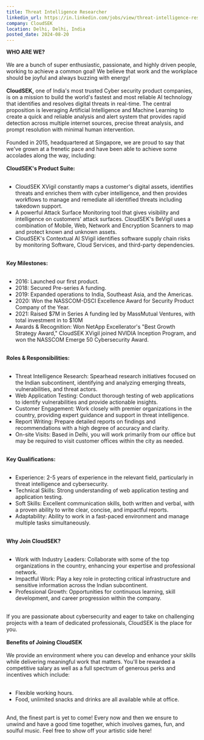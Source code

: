 ```yaml
---
title: Threat Intelligence Researcher
linkedin_url: https://in.linkedin.com/jobs/view/threat-intelligence-researcher-at-cloudsek-4004450667?position=17&pageNum=0&refId=z4RP%2FQ6URa8ADUKeuEHpnQ%3D%3D&trackingId=IsL%2FwNuaX3ubdk8VfvrhrA%3D%3D
company: CloudSEK
location: Delhi, Delhi, India
posted_date: 2024-08-20
---
```


<div class="description__text description__text--rich">
<section class="show-more-less-html" data-max-lines="5">
<div class="show-more-less-html__markup show-more-less-html__markup--clamp-after-5 relative overflow-hidden">
<strong>WHO ARE WE?<br/><br/></strong>We are a bunch of super enthusiastic, passionate, and highly driven people, working to achieve a common goal! We believe that work and the workplace should be joyful and always buzzing with energy!<br/><br/><strong>CloudSEK</strong><strong>,</strong> one of India's most trusted Cyber security product companies, is on a mission to build the world's fastest and most reliable AI technology that identifies and resolves digital threats in real-time. The central proposition is leveraging Artificial Intelligence and Machine Learning to create a quick and reliable analysis and alert system that provides rapid detection across multiple internet sources, precise threat analysis, and prompt resolution with minimal human intervention.<br/><br/>Founded in 2015, headquartered at Singapore, we are proud to say that we've grown at a frenetic pace and have been able to achieve some accolades along the way, including:<br/><br/><strong>CloudSEK's Product Suite:<br/><br/></strong><ul><li>CloudSEK XVigil constantly maps a customer's digital assets, identifies threats and enriches them with cyber intelligence, and then provides workflows to manage and remediate all identified threats including takedown support.</li><li>A powerful Attack Surface Monitoring tool that gives visibility and intelligence on customers' attack surfaces. CloudSEK's BeVigil uses a combination of Mobile, Web, Network and Encryption Scanners to map and protect known and unknown assets.</li><li>CloudSEK's Contextual AI SVigil identifies software supply chain risks by monitoring Software, Cloud Services, and third-party dependencies.<br/><br/></li></ul><strong>Key Milestones:<br/><br/></strong><ul><li>2016: Launched our first product.</li><li>2018: Secured Pre-series A funding.</li><li>2019: Expanded operations to India, Southeast Asia, and the Americas.</li><li>2020: Won the NASSCOM-DSCI Excellence Award for Security Product Company of the Year.</li><li>2021: Raised $7M in Series A funding led by MassMutual Ventures, with total investment in to $10M</li><li>Awards &amp; Recognition: Won NetApp Excellerator's "Best Growth Strategy Award," CloudSEK XVigil joined NVIDIA Inception Program, and won the NASSCOM Emerge 50 Cybersecurity Award.<br/><br/></li></ul><strong>Roles &amp; Responsibilities:<br/><br/></strong><ul><li>Threat Intelligence Research: Spearhead research initiatives focused on the Indian subcontinent, identifying and analyzing emerging threats, vulnerabilities, and threat actors.</li><li>Web Application Testing: Conduct thorough testing of web applications to identify vulnerabilities and provide actionable insights.</li><li>Customer Engagement: Work closely with premier organizations in the country, providing expert guidance and support in threat intelligence.</li><li>Report Writing: Prepare detailed reports on findings and recommendations with a high degree of accuracy and clarity.</li><li>On-site Visits: Based in Delhi, you will work primarily from our office but may be required to visit customer offices within the city as needed.<br/><br/></li></ul><strong>Key Qualifications:<br/><br/></strong><ul><li>Experience: 2-5 years of experience in the relevant field, particularly in threat intelligence and cybersecurity.</li><li>Technical Skills: Strong understanding of web application testing and application testing.</li><li>Soft Skills: Excellent communication skills, both written and verbal, with a proven ability to write clear, concise, and impactful reports.</li><li>Adaptability: Ability to work in a fast-paced environment and manage multiple tasks simultaneously.<br/><br/></li></ul><strong>Why Join CloudSEK?<br/><br/></strong><ul><li>Work with Industry Leaders: Collaborate with some of the top organizations in the country, enhancing your expertise and professional network.</li><li>Impactful Work: Play a key role in protecting critical infrastructure and sensitive information across the Indian subcontinent.</li><li>Professional Growth: Opportunities for continuous learning, skill development, and career progression within the company.<br/><br/></li></ul>If you are passionate about cybersecurity and eager to take on challenging projects with a team of dedicated professionals, CloudSEK is the place for you.<br/><br/><strong>Benefits of Joining CloudSEK<br/><br/></strong>We provide an environment where you can develop and enhance your skills while delivering meaningful work that matters. You'll be rewarded a competitive salary as well as a full spectrum of generous perks and incentives which include:<br/><br/><ul><li>Flexible working hours.</li><li>Food, unlimited snacks and drinks are all available while at office.<br/><br/></li></ul>And, the finest part is yet to come! Every now and then we ensure to unwind and have a good time together, which involves games, fun, and soulful music. Feel free to show off your artistic side here!
        </div>


<!-- --> </section>
</div>
